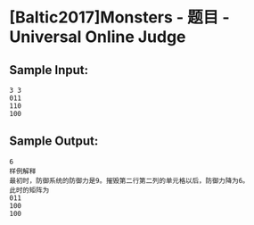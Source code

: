 # [Baltic2017]Monsters - 题目 - Universal Online Judge


## Sample Input: 
```
3 3
011
110
100
```

## Sample Output: 
```
6
样例解释
最初时，防御系统的防御力是9。摧毁第二行第二列的单元格以后，防御力降为6。
此时的矩阵为
011
100
100
```
